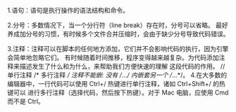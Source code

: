 1.语句：语句是执行操作的语法结构和命令。

2.分号：多数情况下，当一个分行符（line break）存在时，分号可以省略。
最好养成加分号的习惯，有时候多个文件合并压缩时，会由于缺少分号导致代码错误。

3.注释：注释可以在脚本的任何地方添加，它们并不会影响代码的执行，因为引擎会简单地忽略它们。
有时候随着时间推移，程序变得越来越复杂。为代码添加注释来描述发生了什么和为什么，来帮助我们方便快速的理解
这段代码的作用。
   // 单行注释
   /*
     多行注释
   */
   注释不能嵌:
   没有 /*...*/ 内嵌套另一个 /*...*/。
4.在大多数的编辑器中，一行代码可以使用 Ctrl+/ 热键进行单行注释，诸如 Ctrl+Shift+/ 的热键可以
  进行多行注释（选择代码，然后按下热键）。对于 Mac 电脑，应使用 Cmd 而不是 Ctrl。
